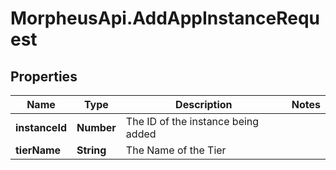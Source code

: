 # MorpheusApi.AddAppInstanceRequest

## Properties

Name | Type | Description | Notes
------------ | ------------- | ------------- | -------------
**instanceId** | **Number** | The ID of the instance being added | 
**tierName** | **String** | The Name of the Tier | 


